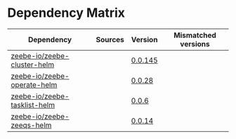 # Dependency Matrix

Dependency | Sources | Version | Mismatched versions
---------- | ------- | ------- | -------------------
[zeebe-io/zeebe-cluster-helm](https://github.com/zeebe-io/zeebe-cluster-helm) |  | [0.0.145]() | 
[zeebe-io/zeebe-operate-helm](https://github.com/zeebe-io/zeebe-operate-helm) |  | [0.0.28](https://github.com/zeebe-io/zeebe-operate-helm/releases/tag/v0.0.28) | 
[zeebe-io/zeebe-tasklist-helm](https://github.com/zeebe-io/zeebe-tasklist-helm) |  | [0.0.6](https://github.com/zeebe-io/zeebe-tasklist-helm/releases/tag/v0.0.6) | 
[zeebe-io/zeebe-zeeqs-helm](https://github.com/zeebe-io/zeebe-zeeqs-helm) |  | [0.0.14](https://github.com/zeebe-io/zeebe-zeeqs-helm/releases/tag/v0.0.14) | 
